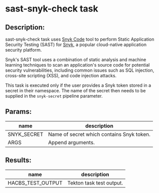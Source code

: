 # sast-snyk-check task

## Description:

sast-snyk-check task uses [Snyk Code](https://snyk.io/product/snyk-code/) tool to perform Static Application Security Testing (SAST) for [Snyk](https://snyk.io/), a popular cloud-native application security platform.

Snyk's SAST tool uses a combination of static analysis and machine learning techniques to scan an application's source code for potential security vulnerabilities, including common issues such as SQL injection, cross-site scripting (XSS), and code injection attacks.

This task is executed only if the user provides a Snyk token stored in a secret in their namespace. The name of the secret then needs to be supplied in the `snyk-secret` pipeline parameter.

## Params:

| name        | description                               |
|-------------|-------------------------------------------|
| SNYK_SECRET | Name of secret which contains Snyk token. |
| ARGS        | Append arguments.                         |

## Results:

| name                  | description              |
|-----------------------|--------------------------|
| HACBS_TEST_OUTPUT     | Tekton task test output. |
